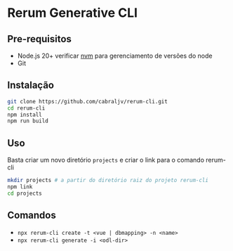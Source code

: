 # Rerum Generative CLI

## Pre-requisitos

- Node.js 20+ verificar [nvm](https://github.com/nvm-sh/nvm) para gerenciamento de versões do node
- Git

## Instalação

```bash
git clone https://github.com/cabraljv/rerum-cli.git
cd rerum-cli
npm install
npm run build
```


## Uso

Basta criar um novo diretório `projects` e criar o link para o comando rerum-cli

```bash
mkdir projects # a partir do diretório raiz do projeto rerum-cli
npm link
cd projects
```

## Comandos

-  `npx rerum-cli create -t <vue | dbmapping> -n <name>`
-  `npx rerum-cli generate -i <odl-dir>`

